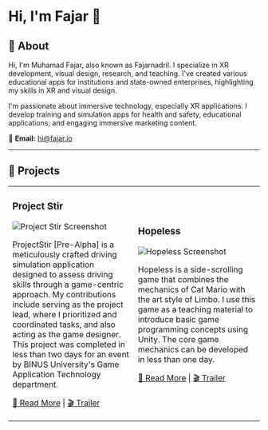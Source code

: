 # Hi, I'm Fajar 👋

## 📌 About
Hi, I'm Muhamad Fajar, also known as Fajarnadril. I specialize in XR development, visual design, research, and teaching. I've created various educational apps for institutions and state-owned enterprises, highlighting my skills in XR and visual design.  

I'm passionate about immersive technology, especially XR applications. I develop training and simulation apps for health and safety, educational applications, and engaging immersive marketing content.  

📧 **Email:** [hi@fajar.io](mailto:hi@fajar.io)

---

## 🚀 Projects

<table>
<tr>
<td width="50%">
<h3>Project Stir</h3>
<img src="https://via.placeholder.com/400x220" alt="Project Stir Screenshot"/>
<p>
ProjectStir [Pre-Alpha] is a meticulously crafted driving simulation application designed to assess driving skills through a game-centric approach. My contributions include serving as the project lead, where I prioritized and coordinated tasks, and also acting as the game designer. This project was completed in less than two days for an event by BINUS University's Game Application Technology department.
</p>
<p>
<a href="#">🔗 Read More</a> | <a href="#">🎬 Trailer</a>
</p>
</td>

<td width="50%">
<h3>Hopeless</h3>
<img src="https://via.placeholder.com/400x220" alt="Hopeless Screenshot"/>
<p>
Hopeless is a side-scrolling game that combines the mechanics of Cat Mario with the art style of Limbo. I use this game as a teaching material to introduce basic game programming concepts using Unity. The core game mechanics can be developed in less than one day.
</p>
<p>
<a href="#">🔗 Read More</a> | <a href="#">🎬 Trailer</a>
</p>
</td>
</tr>
</table>
